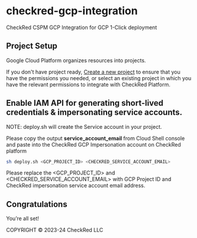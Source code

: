 # checkred-gcp-integration
CheckRed CSPM GCP Integration for GCP 1-Click deployment 

## Project Setup

Google Cloud Platform organizes resources into projects.

If you don't have project ready, [Create a new project](https://developers.google.com/workspace/guides/create-project) to ensure that you have the permissions you needed, or select an existing project in which you have the relevant permissions to integrate with CheckRed Platform.

## Enable IAM API for generating short-lived credentials & impersonating service accounts. 

NOTE: deploy.sh will create the Service account in your project.

Please copy the output **service_account_email** from Cloud Shell console and paste into the CheckRed GCP Impersonation account on CheckRed platform

```bash
sh deploy.sh <GCP_PROJECT_ID> <CHECKRED_SERVICE_ACCOUNT_EMAIL>
```

Please replace the <GCP_PROJECT_ID> and <CHECKRED_SERVICE_ACCOUNT_EMAIL> with GCP Project ID and CheckRed impersonation service account email address.



## Congratulations

<walkthrough-conclusion-trophy></walkthrough-conclusion-trophy>

You’re all set!

<walkthrough-footnote>COPYRIGHT © 2023-24 CheckRed LLC</walkthrough-footnote>
